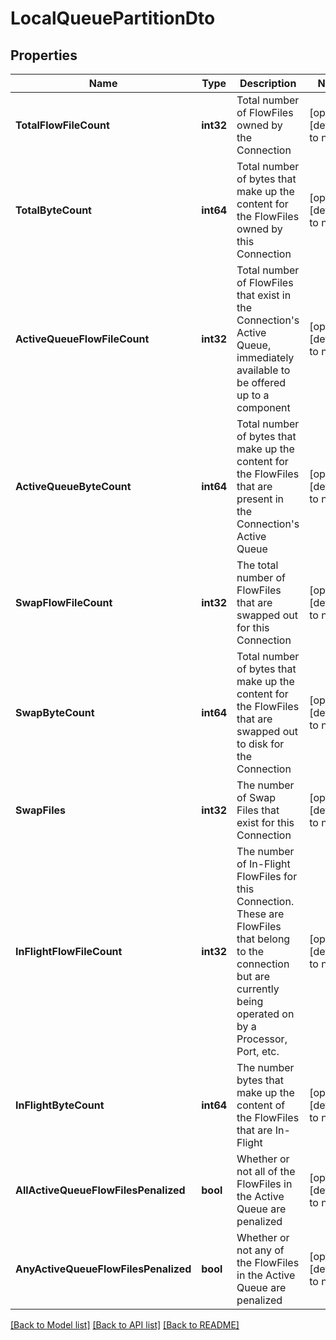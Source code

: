 # LocalQueuePartitionDto

## Properties
Name | Type | Description | Notes
------------ | ------------- | ------------- | -------------
**TotalFlowFileCount** | **int32** | Total number of FlowFiles owned by the Connection | [optional] [default to null]
**TotalByteCount** | **int64** | Total number of bytes that make up the content for the FlowFiles owned by this Connection | [optional] [default to null]
**ActiveQueueFlowFileCount** | **int32** | Total number of FlowFiles that exist in the Connection&#39;s Active Queue, immediately available to be offered up to a component | [optional] [default to null]
**ActiveQueueByteCount** | **int64** | Total number of bytes that make up the content for the FlowFiles that are present in the Connection&#39;s Active Queue | [optional] [default to null]
**SwapFlowFileCount** | **int32** | The total number of FlowFiles that are swapped out for this Connection | [optional] [default to null]
**SwapByteCount** | **int64** | Total number of bytes that make up the content for the FlowFiles that are swapped out to disk for the Connection | [optional] [default to null]
**SwapFiles** | **int32** | The number of Swap Files that exist for this Connection | [optional] [default to null]
**InFlightFlowFileCount** | **int32** | The number of In-Flight FlowFiles for this Connection. These are FlowFiles that belong to the connection but are currently being operated on by a Processor, Port, etc. | [optional] [default to null]
**InFlightByteCount** | **int64** | The number bytes that make up the content of the FlowFiles that are In-Flight | [optional] [default to null]
**AllActiveQueueFlowFilesPenalized** | **bool** | Whether or not all of the FlowFiles in the Active Queue are penalized | [optional] [default to null]
**AnyActiveQueueFlowFilesPenalized** | **bool** | Whether or not any of the FlowFiles in the Active Queue are penalized | [optional] [default to null]

[[Back to Model list]](../README.md#documentation-for-models) [[Back to API list]](../README.md#documentation-for-api-endpoints) [[Back to README]](../README.md)



